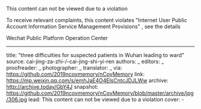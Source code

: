 This content can not be viewed due to a violation

To receive relevant complaints, this content violates "Internet User Public Account Information Service Management Provisions" , see the details

Wechat Public Platform Operation Center


-------------
title: "three difficulties for suspected patients in Wuhan leading to ward"
source: cai-jing-za-zhi-/-cai-jing-shi-yi-ren
authors: _
editors: _
proofreader: _
photographer: _
translator: _
via: https://github.com/2019ncovmemory/nCovMemory
link: https://mp.weixin.qq.com/s/emhJaE4O4ElsCntcJDJLWw
archive: http://archive.today/GbY4J
snapshot: https://github.com/2019ncovmemory/nCovMemory/blob/master/archive/jpg/306.jpg
lead: This content can not be viewed due to a violation
cover: -
